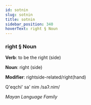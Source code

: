 ```yaml
---
id: sotnin
slug: sotnin
title: sotnin
sidebar_position: 340
hoverText: right § Noun
---
```


### right § Noun

**Verb**: to be the right (side)

**Noun**: right (side)

**Modifier**: rightside-related/right(hand)

Q'eqchi' sa' nim /saʔ.nim/

*Mayan Language Family*